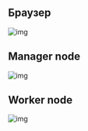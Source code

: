 ## Браузер
![img](https://telegra.ph/file/ec26106953873c37daeea.png)
## Manager node
![img](https://telegra.ph/file/6e7c589c09e94a1fb026a.png)
## Worker node
![img](https://telegra.ph/file/03012b2c81046deddb95d.png)
